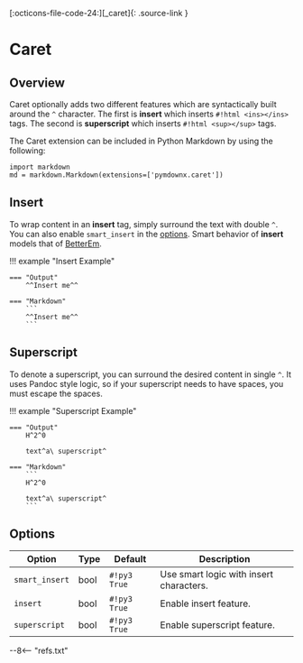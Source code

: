 [:octicons-file-code-24:][_caret]{: .source-link }

# Caret

## Overview

Caret optionally adds two different features which are syntactically built around the `^` character. The first is
**insert** which inserts `#!html <ins></ins>` tags.  The second is **superscript** which inserts `#!html <sup></sup>`
tags.

The Caret extension can be included in Python Markdown by using the following:

```py3
import markdown
md = markdown.Markdown(extensions=['pymdownx.caret'])
```

## Insert

To wrap content in an **insert** tag, simply surround the text with double `^`. You can also enable `smart_insert` in
the [options](#options). Smart behavior of **insert** models that of [BetterEm](betterem.md#differences).

!!! example "Insert Example"

    === "Output"
        ^^Insert me^^

    === "Markdown"
        ```
        ^^Insert me^^
        ```

## Superscript

To denote a superscript, you can surround the desired content in single `^`.  It uses Pandoc style logic, so if your
superscript needs to have spaces, you must escape the spaces.

!!! example "Superscript Example"

    === "Output"
        H^2^0

        text^a\ superscript^

    === "Markdown"
        ```
        H^2^0

        text^a\ superscript^
        ```


## Options

Option         | Type | Default      | Description
-------------- | ---- | ------------ | -----------
`smart_insert` | bool | `#!py3 True` | Use smart logic with insert characters.
`insert`       | bool | `#!py3 True` | Enable insert feature.
`superscript`  | bool | `#!py3 True` | Enable superscript feature.

--8<-- "refs.txt"
